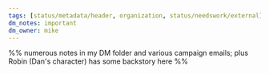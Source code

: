 ```yaml
---
tags: [status/metadata/header, organization, status/needswork/external]
dm_notes: important
dm_owner: mike
---
```


%% numerous notes in my DM folder and various campaign emails; plus Robin (Dan's character) has some backstory here %%
